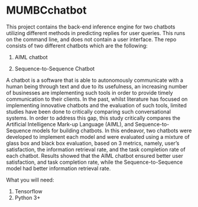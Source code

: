 # MUMBCchatbot

This project contains the back-end inference engine for two chatbots utilizing different methods in predicting replies for user queries. This runs on the command line, and does not contain a user interface. The repo consists of two different chatbots which are the following:

1. AIML chatbot

2. Sequence-to-Sequence Chatbot

A chatbot is a software that is able to autonomously communicate with a human being through text and due to its usefulness, an increasing number of businesses are implementing such tools in order to provide timely communication to their clients. In the past, whilst literature has focused on implementing innovative chatbots and the evaluation of such tools, limited studies have been done to critically comparing such conversational systems. In order to address this gap, this study critically compares the Artificial Intelligence Mark-up Language (AIML), and Sequence-to-Sequence models for building chatbots. In this endeavor, two chatbots were developed to implement each model and were evaluated using a mixture of glass box and black box evaluation, based on 3 metrics, namely, user’s satisfaction, the information retrieval rate, and the task completion rate of each chatbot. Results showed that the AIML chatbot ensured better user satisfaction, and task completion rate, while the Sequence-to-Sequence model had better information retrieval rate.

What you will need:

1. Tensorflow
2. Python 3+
